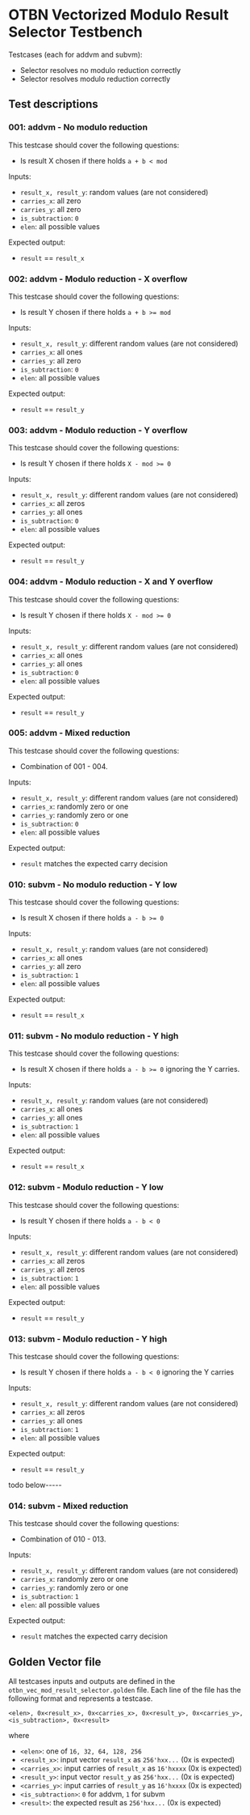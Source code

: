 # OTBN Vectorized Modulo Result Selector Testbench

Testcases (each for addvm and subvm):
- Selector resolves no modulo reduction correctly
- Selector resolves modulo reduction correctly

## Test descriptions

### 001: addvm - No modulo reduction
This testcase should cover the following questions:
- Is result X chosen if there holds `a + b < mod`

Inputs:
- `result_x, result_y`: random values (are not considered)
- `carries_x`: all zero
- `carries_y`: all zero
- `is_subtraction`: `0`
- `elen`: all possible values

Expected output:
- `result` == `result_x`

### 002: addvm - Modulo reduction - X overflow
This testcase should cover the following questions:
- Is result Y chosen if there holds `a + b >= mod`

Inputs:
- `result_x, result_y`: different random values (are not considered)
- `carries_x`: all ones
- `carries_y`: all zero
- `is_subtraction`: `0`
- `elen`: all possible values

Expected output:
- `result` == `result_y`

### 003: addvm - Modulo reduction - Y overflow
This testcase should cover the following questions:
- Is result Y chosen if there holds `X - mod >= 0`

Inputs:
- `result_x, result_y`: different random values (are not considered)
- `carries_x`: all zeros
- `carries_y`: all ones
- `is_subtraction`: `0`
- `elen`: all possible values

Expected output:
- `result` == `result_y`

### 004: addvm - Modulo reduction - X and Y overflow
This testcase should cover the following questions:
- Is result Y chosen if there holds `X - mod >= 0`

Inputs:
- `result_x, result_y`: different random values (are not considered)
- `carries_x`: all ones
- `carries_y`: all ones
- `is_subtraction`: `0`
- `elen`: all possible values

Expected output:
- `result` == `result_y`

### 005: addvm - Mixed reduction
This testcase should cover the following questions:
- Combination of 001 - 004.

Inputs:
- `result_x, result_y`: different random values (are not considered)
- `carries_x`: randomly zero or one
- `carries_y`: randomly zero or one
- `is_subtraction`: `0`
- `elen`: all possible values

Expected output:
- `result` matches the expected carry decision


### 010: subvm - No modulo reduction - Y low
This testcase should cover the following questions:
- Is result X chosen if there holds `a - b >= 0`

Inputs:
- `result_x, result_y`: random values (are not considered)
- `carries_x`: all ones
- `carries_y`: all zero
- `is_subtraction`: `1`
- `elen`: all possible values

Expected output:
- `result` == `result_x`

### 011: subvm - No modulo reduction - Y high
This testcase should cover the following questions:
- Is result X chosen if there holds `a - b >= 0` ignoring the Y carries.

Inputs:
- `result_x, result_y`: random values (are not considered)
- `carries_x`: all ones
- `carries_y`: all ones
- `is_subtraction`: `1`
- `elen`: all possible values

Expected output:
- `result` == `result_x`

### 012: subvm - Modulo reduction - Y low
This testcase should cover the following questions:
- Is result Y chosen if there holds `a - b < 0`

Inputs:
- `result_x, result_y`: different random values (are not considered)
- `carries_x`: all zeros
- `carries_y`: all zeros
- `is_subtraction`: `1`
- `elen`: all possible values

Expected output:
- `result` == `result_y`

### 013: subvm - Modulo reduction - Y high
This testcase should cover the following questions:
- Is result Y chosen if there holds `a - b < 0` ignoring the Y carries

Inputs:
- `result_x, result_y`: different random values (are not considered)
- `carries_x`: all zeros
- `carries_y`: all ones
- `is_subtraction`: `1`
- `elen`: all possible values

Expected output:
- `result` == `result_y`

todo below-----
### 014: subvm - Mixed reduction
This testcase should cover the following questions:
- Combination of 010 - 013.

Inputs:
- `result_x, result_y`: different random values (are not considered)
- `carries_x`: randomly zero or one
- `carries_y`: randomly zero or one
- `is_subtraction`: `1`
- `elen`: all possible values

Expected output:
- `result` matches the expected carry decision

## Golden Vector file
All testcases inputs and outputs are defined in the `otbn_vec_mod_result_selector.golden` file.
Each line of the file has the following format and represents a testcase.
```
<elen>, 0x<result_x>, 0x<carries_x>, 0x<result_y>, 0x<carries_y>, <is_subtraction>, 0x<result>
```
where
- `<elen>`: one of `16, 32, 64, 128, 256`
- `<result_x>`: input vector `result_x` as `256'hxx...` (0x is expected)
- `<carries_x>`: input carries of `result_x` as `16'hxxxx` (0x is expected)
- `<result_y>`: input vector `result_y` as `256'hxx...` (0x is expected)
- `<carries_y>`: input carries of `result_y` as `16'hxxxx` (0x is expected)
- `<is_subtraction>`: `0` for addvm, `1` for subvm
- `<result>`: the expected result as `256'hxx...` (0x is expected)
